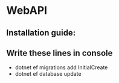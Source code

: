 # WebAPI

Installation guide:
----------------------------

Write these lines in console
----------------------------

* dotnet ef migrations add InitialCreate
* dotnet ef database update

